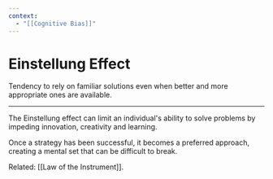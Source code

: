 ```yaml
---
context:
  - "[[Cognitive Bias]]"
---
```


# Einstellung Effect

Tendency to rely on familiar solutions even when better and more appropriate ones are available.

---

The Einstellung effect can limit an individual's ability to solve problems by impeding innovation, creativity and learning.

Once a strategy has been successful, it becomes a preferred approach, creating a mental set that can be difficult to break.

Related: [[Law of the Instrument]].
